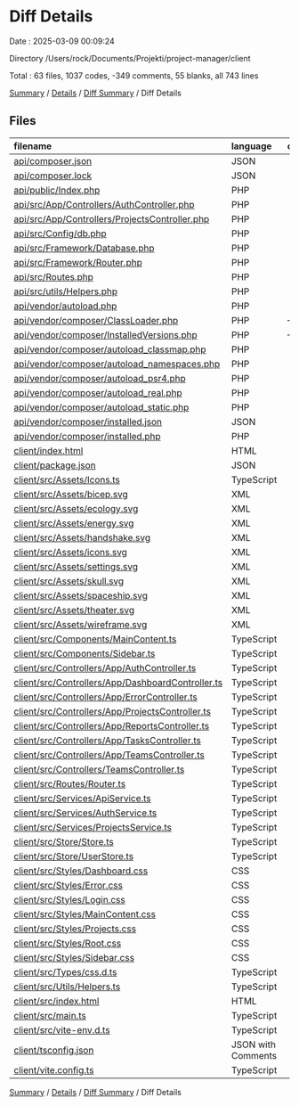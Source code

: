 # Diff Details

Date : 2025-03-09 00:09:24

Directory /Users/rock/Documents/Projekti/project-manager/client

Total : 63 files,  1037 codes, -349 comments, 55 blanks, all 743 lines

[Summary](results.md) / [Details](details.md) / [Diff Summary](diff.md) / Diff Details

## Files
| filename | language | code | comment | blank | total |
| :--- | :--- | ---: | ---: | ---: | ---: |
| [api/composer.json](/api/composer.json) | JSON | -16 | 0 | -1 | -17 |
| [api/composer.lock](/api/composer.lock) | JSON | -18 | 0 | -1 | -19 |
| [api/public/Index.php](/api/public/Index.php) | PHP | -19 | -2 | -9 | -30 |
| [api/src/App/Controllers/AuthController.php](/api/src/App/Controllers/AuthController.php) | PHP | -72 | -5 | -32 | -109 |
| [api/src/App/Controllers/ProjectsController.php](/api/src/App/Controllers/ProjectsController.php) | PHP | -8 | 0 | -3 | -11 |
| [api/src/Config/db.php](/api/src/Config/db.php) | PHP | -8 | 0 | -2 | -10 |
| [api/src/Framework/Database.php](/api/src/Framework/Database.php) | PHP | -39 | -11 | -11 | -61 |
| [api/src/Framework/Router.php](/api/src/Framework/Router.php) | PHP | -52 | 0 | -24 | -76 |
| [api/src/Routes.php](/api/src/Routes.php) | PHP | -6 | -1 | -4 | -11 |
| [api/src/utils/Helpers.php](/api/src/utils/Helpers.php) | PHP | -17 | -10 | -8 | -35 |
| [api/vendor/autoload.php](/api/vendor/autoload.php) | PHP | -20 | -1 | -5 | -26 |
| [api/vendor/composer/ClassLoader.php](/api/vendor/composer/ClassLoader.php) | PHP | -286 | -235 | -59 | -580 |
| [api/vendor/composer/InstalledVersions.php](/api/vendor/composer/InstalledVersions.php) | PHP | -188 | -140 | -51 | -379 |
| [api/vendor/composer/autoload\_classmap.php](/api/vendor/composer/autoload_classmap.php) | PHP | -6 | -1 | -4 | -11 |
| [api/vendor/composer/autoload\_namespaces.php](/api/vendor/composer/autoload_namespaces.php) | PHP | -5 | -1 | -4 | -10 |
| [api/vendor/composer/autoload\_psr4.php](/api/vendor/composer/autoload_psr4.php) | PHP | -7 | -1 | -4 | -12 |
| [api/vendor/composer/autoload\_real.php](/api/vendor/composer/autoload_real.php) | PHP | -24 | -4 | -9 | -37 |
| [api/vendor/composer/autoload\_static.php](/api/vendor/composer/autoload_static.php) | PHP | -36 | -1 | -8 | -45 |
| [api/vendor/composer/installed.json](/api/vendor/composer/installed.json) | JSON | -5 | 0 | -1 | -6 |
| [api/vendor/composer/installed.php](/api/vendor/composer/installed.php) | PHP | -23 | 0 | -1 | -24 |
| [client/index.html](/client/index.html) | HTML | 13 | 0 | 1 | 14 |
| [client/package.json](/client/package.json) | JSON | 15 | 0 | 1 | 16 |
| [client/src/Assets/Icons.ts](/client/src/Assets/Icons.ts) | TypeScript | 51 | 0 | 9 | 60 |
| [client/src/Assets/bicep.svg](/client/src/Assets/bicep.svg) | XML | 1 | 0 | 0 | 1 |
| [client/src/Assets/ecology.svg](/client/src/Assets/ecology.svg) | XML | 1 | 0 | 0 | 1 |
| [client/src/Assets/energy.svg](/client/src/Assets/energy.svg) | XML | 1 | 0 | 0 | 1 |
| [client/src/Assets/handshake.svg](/client/src/Assets/handshake.svg) | XML | 1 | 0 | 0 | 1 |
| [client/src/Assets/icons.svg](/client/src/Assets/icons.svg) | XML | 1 | 0 | 0 | 1 |
| [client/src/Assets/settings.svg](/client/src/Assets/settings.svg) | XML | 1 | 0 | 0 | 1 |
| [client/src/Assets/skull.svg](/client/src/Assets/skull.svg) | XML | 1 | 0 | 0 | 1 |
| [client/src/Assets/spaceship.svg](/client/src/Assets/spaceship.svg) | XML | 1 | 0 | 0 | 1 |
| [client/src/Assets/theater.svg](/client/src/Assets/theater.svg) | XML | 1 | 0 | 0 | 1 |
| [client/src/Assets/wireframe.svg](/client/src/Assets/wireframe.svg) | XML | 1 | 0 | 0 | 1 |
| [client/src/Components/MainContent.ts](/client/src/Components/MainContent.ts) | TypeScript | 12 | 0 | 2 | 14 |
| [client/src/Components/Sidebar.ts](/client/src/Components/Sidebar.ts) | TypeScript | 184 | 13 | 25 | 222 |
| [client/src/Controllers/App/AuthController.ts](/client/src/Controllers/App/AuthController.ts) | TypeScript | 185 | 11 | 23 | 219 |
| [client/src/Controllers/App/DashboardController.ts](/client/src/Controllers/App/DashboardController.ts) | TypeScript | 199 | 9 | 22 | 230 |
| [client/src/Controllers/App/ErrorController.ts](/client/src/Controllers/App/ErrorController.ts) | TypeScript | 41 | 0 | 6 | 47 |
| [client/src/Controllers/App/ProjectsController.ts](/client/src/Controllers/App/ProjectsController.ts) | TypeScript | 264 | 0 | 26 | 290 |
| [client/src/Controllers/App/ReportsController.ts](/client/src/Controllers/App/ReportsController.ts) | TypeScript | 8 | 1 | 1 | 10 |
| [client/src/Controllers/App/TasksController.ts](/client/src/Controllers/App/TasksController.ts) | TypeScript | 8 | 1 | 1 | 10 |
| [client/src/Controllers/App/TeamsController.ts](/client/src/Controllers/App/TeamsController.ts) | TypeScript | 8 | 1 | 1 | 10 |
| [client/src/Controllers/TeamsController.ts](/client/src/Controllers/TeamsController.ts) | TypeScript | 6 | 0 | 5 | 11 |
| [client/src/Routes/Router.ts](/client/src/Routes/Router.ts) | TypeScript | 49 | 4 | 14 | 67 |
| [client/src/Services/ApiService.ts](/client/src/Services/ApiService.ts) | TypeScript | 62 | 0 | 13 | 75 |
| [client/src/Services/AuthService.ts](/client/src/Services/AuthService.ts) | TypeScript | 52 | 0 | 8 | 60 |
| [client/src/Services/ProjectsService.ts](/client/src/Services/ProjectsService.ts) | TypeScript | 15 | 0 | 5 | 20 |
| [client/src/Store/Store.ts](/client/src/Store/Store.ts) | TypeScript | 51 | 12 | 14 | 77 |
| [client/src/Store/UserStore.ts](/client/src/Store/UserStore.ts) | TypeScript | 16 | 0 | 3 | 19 |
| [client/src/Styles/Dashboard.css](/client/src/Styles/Dashboard.css) | CSS | 97 | 2 | 19 | 118 |
| [client/src/Styles/Error.css](/client/src/Styles/Error.css) | CSS | 11 | 0 | 2 | 13 |
| [client/src/Styles/Login.css](/client/src/Styles/Login.css) | CSS | 81 | 0 | 13 | 94 |
| [client/src/Styles/MainContent.css](/client/src/Styles/MainContent.css) | CSS | 5 | 1 | 1 | 7 |
| [client/src/Styles/Projects.css](/client/src/Styles/Projects.css) | CSS | 202 | 3 | 33 | 238 |
| [client/src/Styles/Root.css](/client/src/Styles/Root.css) | CSS | 12 | 0 | 3 | 15 |
| [client/src/Styles/Sidebar.css](/client/src/Styles/Sidebar.css) | CSS | 104 | 0 | 18 | 122 |
| [client/src/Types/css.d.ts](/client/src/Types/css.d.ts) | TypeScript | 4 | 0 | 0 | 4 |
| [client/src/Utils/Helpers.ts](/client/src/Utils/Helpers.ts) | TypeScript | 61 | 3 | 15 | 79 |
| [client/src/index.html](/client/src/index.html) | HTML | 12 | 0 | 2 | 14 |
| [client/src/main.ts](/client/src/main.ts) | TypeScript | 26 | 0 | 4 | 30 |
| [client/src/vite-env.d.ts](/client/src/vite-env.d.ts) | TypeScript | 0 | 1 | 1 | 2 |
| [client/tsconfig.json](/client/tsconfig.json) | JSON with Comments | 19 | 2 | 3 | 24 |
| [client/vite.config.ts](/client/vite.config.ts) | TypeScript | 9 | 0 | 2 | 11 |

[Summary](results.md) / [Details](details.md) / [Diff Summary](diff.md) / Diff Details